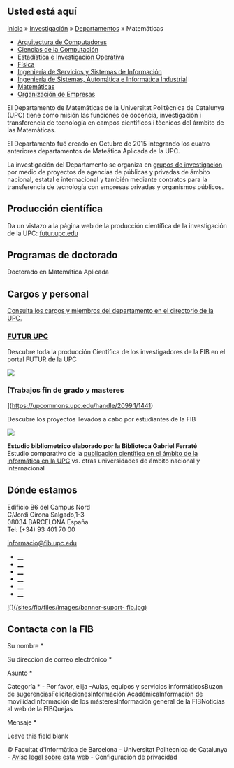 ## Usted está aquí

[Inicio](/es) » [Investigación](/es/investigacion) »
[Departamentos](/es/investigacion/departamentos) » Matemáticas

  * [Arquitectura de Computadores](/es/investigacion/departamentos/arquitectura-de-computadores)
  * [Ciencias de la Computación](/es/investigacion/departamentos/ciencias-de-la-computacion)
  * [Estadística e Investigación Operativa](/es/investigacion/departamentos/estadistica-e-investigacion-operativa)
  * [Física](/es/investigacion/departamentos/fisica)
  * [Ingeniería de Servicios y Sistemas de Información](/es/investigacion/departamentos/ingenieria-de-servicios-y-sistemas-de-informacion)
  * [Ingeniería de Sistemas, Automática e Informática Industrial](/es/investigacion/departamentos/ingenieria-de-sistemas-automatica-e-informatica-industrial)
  * [Matemáticas](/es/investigacion/departamentos/matematicas)
  * [Organización de Empresas](/es/investigacion/departamentos/organizacion-de-empresas)

El Departamento de Matemáticas de la Universitat Politècnica de Catalunya
(UPC) tiene como misión las funciones de docencia, investigación i
transferencia de tecnología en campos científicos i tècnicos del ármbito de
las Matemàticas.

El Departamento fué creado en Octubre de 2015 integrando los cuatro anteriores
departamentos de Mateática Aplicada de la UPC.

La investigación  del Departamento se organiza en [grupos de
investigación](https://mat.upc.edu/ca/recerca/research-group-list)  por medio
de  proyectos de  agencias de públicas y privadas  de ámbito nacional, estatal
e internacional y también mediante contratos para la   transferencia de
tecnología con empresas privadas y organismos públicos.

## Producción científica

Da un vistazo a la página web de la producción científica de la investigación
de la UPC: [futur.upc.edu](http://futur.upc.edu/749)

## Programas de doctorado

Doctorado en Matemática Aplicada

## Cargos y personal

[ Consulta los cargos y miembros del departamento en el directorio de la UPC.
](https://directori.upc.edu/directori/dadesUE.jsp?id=749)

###  [FUTUR UPC ](https://futur.upc.edu/FIB)

Descubre toda la producción Científica de los investigadores de la FIB en el
portal FUTUR de la UPC

[![](/sites/fib/files/images/recerca/bxh_2016_futurportal.png)](https://futur.upc.edu/FIB)

###  [Trabajos fin de grado y masteres
](https://upcommons.upc.edu/handle/2099.1/1441)

Descubre los proyectos llevados a cabo por estudiantes de la FIB

[![](/sites/fib/files/documents/estudis/upccommons.jpeg)](https://upcommons.upc.edu/handle/2099.1/1441)



**Estudio bibliometrico elaborado por la Biblioteca Gabriel Ferraté**  
Estudio comparativo de la [publicación científica en el ámbito de la
informática en la UPC](http://upcommons.upc.edu/handle/2117/22885) vs. otras
universidades de ámbito nacional y internacional

## Dónde estamos

Edificio B6 del Campus Nord  
C/Jordi Girona Salgado,1-3  
08034 BARCELONA España  
Tel: (+34) 93 401 70 00

[informacio@fib.upc.edu](mailto:informacio@fib.upc.edu)

  * [__](/es/noticies/rss.rss)
  * [__](https://www.facebook.com/fib.upc)
  * [__](https://twitter.com/fib_upc)
  * [__](https://www.flickr.com/photos/fib-upc/albums)
  * [__](https://www.youtube.com/user/mediafib)
  * [__](https://www.instagram.com/fib.upc/)

[![](/sites/fib/files/images/banner-suport-
fib.jpg)](http://suport.fib.upc.edu)

## Contacta con la FIB

Su nombre *

Su dirección de correo electrónico *

Asunto *

Categoría * \- Por favor, elija -Aulas, equipos y servicios informáticosBuzon
de sugerenciasFelicitacionesInformación AcadémicaInformación de
movilidadInformación de los másteresInformación general de la FIBNoticias al
web de la FIBQuejas

Mensaje *

Leave this field blank

© Facultat d'Informàtica de Barcelona - Universitat Politècnica de Catalunya -
[Avíso legal sobre esta web](/es/aviso-legal-sobre-esta-web) \- Configuración
de privacidad

